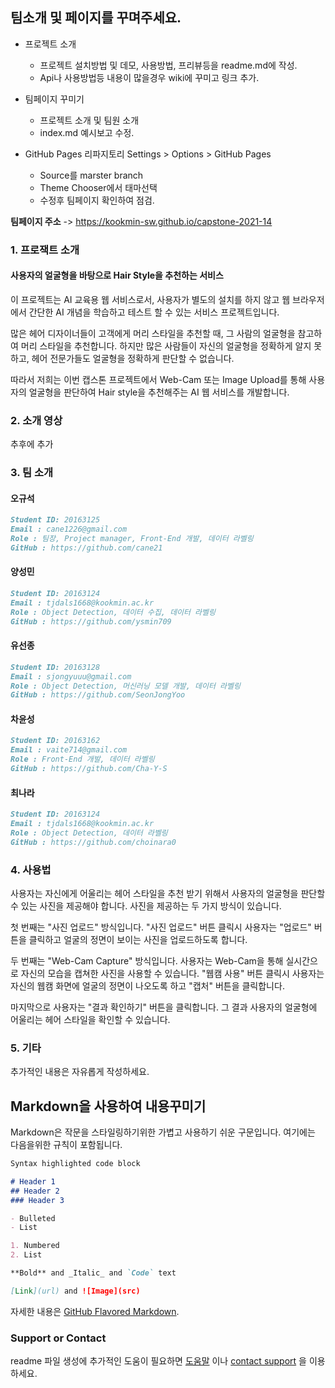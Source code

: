 ## 팀소개 및 페이지를 꾸며주세요.

- 프로젝트 소개
  - 프로젝트 설치방법 및 데모, 사용방법, 프리뷰등을 readme.md에 작성.
  - Api나 사용방법등 내용이 많을경우 wiki에 꾸미고 링크 추가.

- 팀페이지 꾸미기
  - 프로젝트 소개 및 팀원 소개
  - index.md 예시보고 수정.

- GitHub Pages 리파지토리 Settings > Options > GitHub Pages 
  - Source를 marster branch
  - Theme Chooser에서 태마선택
  - 수정후 팀페이지 확인하여 점검.

**팀페이지 주소** -> https://kookmin-sw.github.io/capstone-2021-14

### 1. 프로잭트 소개
#### 사용자의 얼굴형을 바탕으로 Hair Style을 추천하는 서비스

이 프로젝트는 AI 교육용 웹 서비스로서, 사용자가 별도의 설치를 하지 않고 웹 브라우저에서 간단한 AI 개념을 학습하고 테스트 할 수 있는 서비스 프로젝트입니다.

많은 헤어 디자이너들이 고객에게 머리 스타일을 추천할 때, 그 사람의 얼굴형을 참고하여 머리 스타일을 추천합니다. 하지만 많은 사람들이 자신의 얼굴형을 정확하게 알지 못하고, 헤어 전문가들도 얼굴형을 정확하게 판단할 수 없습니다.

따라서 저희는 이번 캡스톤 프로젝트에서 Web-Cam 또는 Image Upload를 통해 사용자의 얼굴형을 판단하여 Hair style을 추천해주는 AI 웹 서비스를 개발합니다.

### 2. 소개 영상

추후에 추가

### 3. 팀 소개
#### 오규석
```markdown
Student ID: 20163125
Email : cane1226@gmail.com
Role : 팀장, Project manager, Front-End 개발, 데이터 라벨링
GitHub : https://github.com/cane21
```

#### 양성민
```markdown
Student ID: 20163124
Email : tjdals1668@kookmin.ac.kr
Role : Object Detection, 데이터 수집, 데이터 라벨링
GitHub : https://github.com/ysmin709
```

#### 유선종
```markdown
Student ID: 20163128
Email : sjongyuuu@gmail.com
Role : Object Detection, 머신러닝 모델 개발, 데이터 라벨링
GitHub : https://github.com/SeonJongYoo
```


#### 차윤성
```markdown
Student ID: 20163162
Email : vaite714@gmail.com
Role : Front-End 개발, 데이터 라벨링
GitHub : https://github.com/Cha-Y-S
```

#### 최나라
```markdown
Student ID: 20163124
Email : tjdals1668@kookmin.ac.kr
Role : Object Detection, 데이터 라벨링
GitHub : https://github.com/choinara0
```

### 4. 사용법
사용자는 자신에게 어울리는 헤어 스타일을 추천 받기 위해서 사용자의 얼굴형을 판단할 수 있는 사진을 제공해야 합니다. 사진을 제공하는 두 가지 방식이 있습니다.

첫 번째는 "사진 업로드" 방식입니다. "사진 업로드" 버튼 클릭시 사용자는 "업로드" 버튼을 클릭하고 얼굴의 정면이 보이는 사진을 업로드하도록 합니다. 

두 번째는 "Web-Cam Capture" 방식입니다. 사용자는 Web-Cam을 통해 실시간으로 자신의 모습을 캡쳐한 사진을 사용할 수 있습니다. "웹캠 사용" 버튼 클릭시 사용자는 자신의 웹캠 화면에 얼굴의 정면이 나오도록 하고 "캡처" 버튼을 클릭합니다.

마지막으로 사용자는 "결과 확인하기" 버튼을 클릭합니다. 그 결과 사용자의 얼굴형에 어울리는 헤어 스타일을 확인할 수 있습니다. 

### 5. 기타

추가적인 내용은 자유롭게 작성하세요.


## Markdown을 사용하여 내용꾸미기

Markdown은 작문을 스타일링하기위한 가볍고 사용하기 쉬운 구문입니다. 여기에는 다음을위한 규칙이 포함됩니다.

```markdown
Syntax highlighted code block

# Header 1
## Header 2
### Header 3

- Bulleted
- List

1. Numbered
2. List

**Bold** and _Italic_ and `Code` text

[Link](url) and ![Image](src)
```

자세한 내용은 [GitHub Flavored Markdown](https://guides.github.com/features/mastering-markdown/).

### Support or Contact

readme 파일 생성에 추가적인 도움이 필요하면 [도움말](https://help.github.com/articles/about-readmes/) 이나 [contact support](https://github.com/contact) 을 이용하세요.
